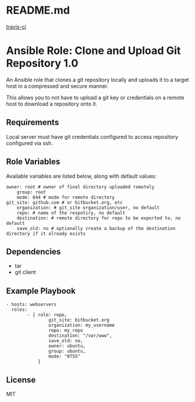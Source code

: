 # README.md

[travis-ci](https://travis-ci.org/mm0/ansible-role-clone-and-upload-git-repository.svg?branch=master)

# Ansible Role: Clone and Upload Git Repository 1.0

An Ansible role that clones a git repository locally and uploads it to a target host in a compressed and secure manner.  

This allows you to not have to upload a git key or credentials on a remote host to download a repository onto it.

## Requirements

Local server must have git credentials configured to access repository configured via ssh.  

## Role Variables

Available variables are listed below, along with default values:

    owner: root # owner of final directory uploaded remotely
		group: root
		mode: 644 # mode for remote directory
    git_site: github.com # or bitbucket.org, etc
		organization: # git_site organization/user, no default
		repo: # name of the respotiry, no default
		destination: # remote directory for repo to be exported to, no default
		save_old: no # optionally create a backup of the destination directory if it already exists

## Dependencies

- tar
- git client

## Example Playbook

    - hosts: webservers
      roles:
			- { role: repo,
					git_site: bitbucket.org
					organization: my_username
					repo: my_repo
					destination: "/var/www",
					save_old: no,
					owner: ubuntu,
					group: ubuntu,
					mode: "0755"
				}

## License

MIT
